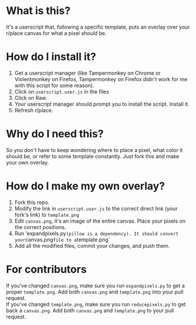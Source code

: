 # What is this?
It's a userscript that, following a specific template, puts an overlay over your r/place canvas for what a pixel *should* be.
# How do I install it?
1. Get a userscript manager (like Tampermonkey on Chrome or Violentmonkey on Firefox, Tampermonkey on Firefox didn't work for me with this script for some reason).
2. Click on `userscript.user.js` in the files
3. Click on Raw.
4. Your userscript manager should prompt you to install the script. Install it.
5. Refresh r/place.
# Why do I need this?
So you don't have to keep wondering where to place a pixel, what color it should be, or refer to some template constantly. Just fork this and make your own overlay.
# How do I make my own overlay?
1. Fork this repo.
2. Modify the link in `userscript.user.js` to the correct direct link (your fork's link) to `template.png`
2. Edit `canvas.png`, it's an image of the entire canvas. Place your pixels on the correct positions.
3. Run 'expandpixels.py` (pillow is a dependency). It should convert your `canvas.png` file to a `template.png`
4. Add all the modified files, commit your changes, and push them.
# For contributors
If you've changed `canvas.png`, make sure you run `expandpixels.py` to get a proper `template.png`. Add both `canvas.png` and `template.png` into your pull request.  
If you've changed `template.png`, make sure you run `reducepixels.py` to get back a `canvas.png`. Add both `canvas.png` and `template.png` to your pull request.